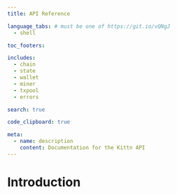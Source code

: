 ```yaml
---
title: API Reference

language_tabs: # must be one of https://git.io/vQNgJ
  - shell

toc_footers:

includes:
  - chain
  - state
  - wallet
  - miner
  - txpool
  - errors

search: true

code_clipboard: true

meta:
  - name: description
    content: Documentation for the Kittn API
---
```


# Introduction
